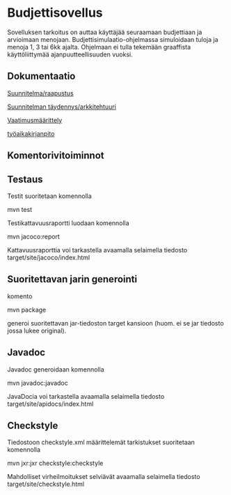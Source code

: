 # Budjettisovellus    



Sovelluksen tarkoitus on auttaa käyttäjää seuraamaan budjettiaan ja arvioimaan menojaan.
Budjettisimulaatio-ohjelmassa simuloidaan tuloja ja menoja 1, 3 tai 6kk ajalta.
Ohjelmaan ei tulla tekemään graaffista käyttöliittymää ajanpuutteellisuuden vuoksi.

## Dokumentaatio  

[Suunnitelma/raapustus](https://github.com/hunnak/ot-harjoitusty-/blob/master/dokumentaatio/suunnitelma.md)

[Suunnitelman täydennys/arkkitehtuuri](https://github.com/hunnak/ot-harjoitusty-/blob/master/dokumentaatio/arkkitehtuuri.md)

[Vaatimusmäärittely](https://github.com/hunnak/ot-harjoitusty-/blob/master/dokumentaatio/vaatimusmaarittely.md)

[työaikakirjanpito](https://github.com/hunnak/ot-harjoitusty-/blob/master/dokumentaatio/tyoaikakirjanpito.md)




## Komentorivitoiminnot

## Testaus 


Testit suoritetaan komennolla

mvn test

Testikattavuusraportti luodaan komennolla

mvn jacoco:report

Kattavuusraporttia voi tarkastella avaamalla selaimella tiedosto target/site/jacoco/index.html

## Suoritettavan jarin generointi

komento 

mvn package

generoi suoritettavan jar-tiedoston target kansioon (huom. ei se jar tiedosto jossa lukee original).

## Javadoc

Javadoc generoidaan komennolla

mvn javadoc:javadoc

JavaDocia voi tarkastella avaamalla selaimella tiedosto target/site/apidocs/index.html

## Checkstyle

Tiedostoon checkstyle.xml määrittelemät tarkistukset suoritetaan komennolla

 mvn jxr:jxr checkstyle:checkstyle

Mahdolliset virheilmoitukset selviävät avaamalla selaimella tiedosto target/site/checkstyle.html


